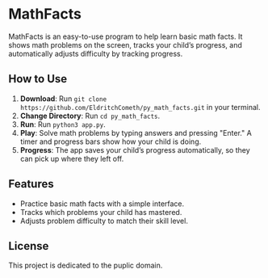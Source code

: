 # MathFacts

MathFacts is an easy-to-use program to help learn basic math facts. It shows math problems on the screen, tracks your child’s progress, and automatically adjusts difficulty by tracking progress.

## How to Use

1. **Download**: Run `git clone https://github.com/EldritchCometh/py_math_facts.git` in your terminal.
2. **Change Directory**: Run `cd py_math_facts`.
2. **Run**: Run `python3 app.py`.
3. **Play**: Solve math problems by typing answers and pressing "Enter." A timer and progress bars show how your child is doing.
4. **Progress**: The app saves your child’s progress automatically, so they can pick up where they left off.

## Features

- Practice basic math facts with a simple interface.
- Tracks which problems your child has mastered.
- Adjusts problem difficulty to match their skill level.

## License

This project is dedicated to the puplic domain.
